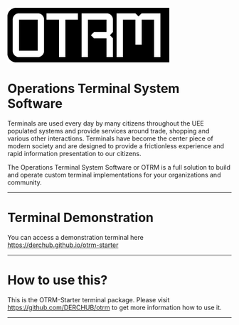 ![logo](https://github.com/DERCHUB/otrm/blob/master/docs/otrm.png?raw=true)

# Operations Terminal System Software

Terminals are used every day by many citizens throughout the UEE populated systems and provide services around trade, shopping and various other interactions. Terminals have become the center piece of modern society and are designed to provide a frictionless experience and rapid information presentation to our citizens. 

The Operations Terminal System Software or OTRM is a full solution to build and operate custom terminal implementations for your organizations and community. 

---

# Terminal Demonstration

You can access a demonstration terminal here https://derchub.github.io/otrm-starter

---

# How to use this?

This is the OTRM-Starter terminal package. Please visit https://github.com/DERCHUB/otrm to get more information how to use it.

---

